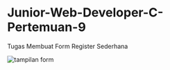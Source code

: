 # Junior-Web-Developer-C-Pertemuan-9
Tugas Membuat Form Register Sederhana

![tampilan form](https://user-images.githubusercontent.com/76260680/129429053-686c4352-285f-4dd5-a131-38748d8a7f5e.JPG)

